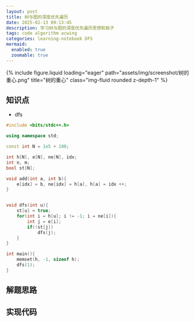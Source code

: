 ```yaml
---
layout: post
title: 树与图的深度优先遍历
date: 2025-02-13 09:13:45
description: 学习树与图的深度优先遍历思想和板子
tags: code algorithm acwing
categories: learning-notebook DFS
mermaid:
  enabled: true
  zoomable: true
---
```


<div class="row">
    <div class="col-sm mt-3 mt-md-0">
        {% include figure.liquid loading="eager" path="assets/img/screenshot/树的重心.png" title="树的重心" class="img-fluid rounded z-depth-1" %}
    </div>
</div>

## 知识点

- dfs

```cpp
#include <bits/stdc++.h>

using namespace std;

const int N = 1e5 + 100;

int h[N], e[N], ne[N], idx;
int n, m;
bool st[N];

void add(int a, int b){
    e[idx] = b, ne[idx] = h[a], h[a] = idx ++;
}


void dfs(int u){
    st[u] = true;
    for(int i = h[u]; i != -1; i = ne[i]){
        int j = e[i];
        if(!st[j])
            dfs(j);
    }
}

int main(){
    memset(h, -1, sizeof h);
    dfs(1);
}
```

## 解题思路

## 实现代码
